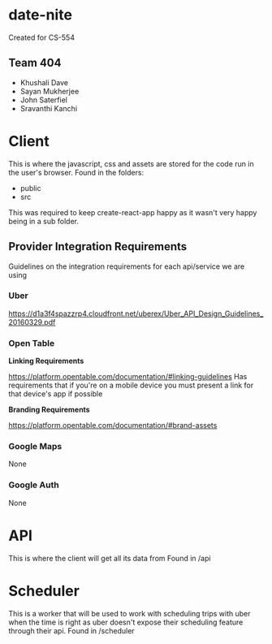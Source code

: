 # date-nite
Created for CS-554

## Team 404
- Khushali Dave
- Sayan Mukherjee
- John Saterfiel
- Sravanthi Kanchi

# Client
This is where the javascript, css and assets are stored for the code run in the user's browser.
Found in the folders:
- public
- src

This was required to keep create-react-app happy as it wasn't very happy being in a sub folder.

## Provider Integration Requirements
Guidelines on the integration requirements for each api/service we are using

### Uber
https://d1a3f4spazzrp4.cloudfront.net/uberex/Uber_API_Design_Guidelines_20160329.pdf

### Open Table
**Linking Requirements**

https://platform.opentable.com/documentation/#linking-guidelines
Has requirements that if you're on a mobile device you must present a link for that device's app if possible

**Branding Requirements**

https://platform.opentable.com/documentation/#brand-assets


### Google Maps
None

### Google Auth
None

# API
This is where the client will get all its data from
Found in /api

# Scheduler
This is a worker that will be used to work with scheduling trips with uber when the time is right as uber doesn't expose their scheduling feature through their api.
Found in /scheduler
